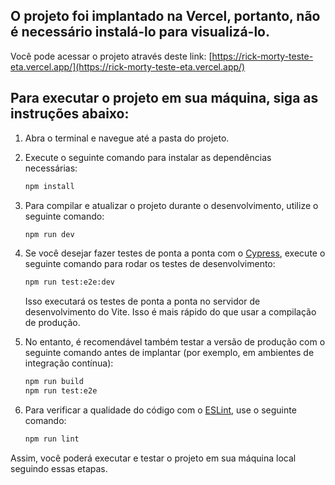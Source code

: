 ## O projeto foi implantado na Vercel, portanto, não é necessário instalá-lo para visualizá-lo.

Você pode acessar o projeto através deste link: [https://rick-morty-teste-eta.vercel.app/](https://rick-morty-teste-eta.vercel.app/)

## Para executar o projeto em sua máquina, siga as instruções abaixo:

1. Abra o terminal e navegue até a pasta do projeto.

2. Execute o seguinte comando para instalar as dependências necessárias:
   
   ```sh
   npm install
   ```

3. Para compilar e atualizar o projeto durante o desenvolvimento, utilize o seguinte comando:
   
   ```sh
   npm run dev
   ```

4. Se você desejar fazer testes de ponta a ponta com o [Cypress](https://www.cypress.io/), execute o seguinte comando para rodar os testes de desenvolvimento:
   
   ```sh
   npm run test:e2e:dev
   ```

   Isso executará os testes de ponta a ponta no servidor de desenvolvimento do Vite. Isso é mais rápido do que usar a compilação de produção.

5. No entanto, é recomendável também testar a versão de produção com o seguinte comando antes de implantar (por exemplo, em ambientes de integração contínua):

   ```sh
   npm run build
   npm run test:e2e
   ```

6. Para verificar a qualidade do código com o [ESLint](https://eslint.org/), use o seguinte comando:
   
   ```sh
   npm run lint
   ```

Assim, você poderá executar e testar o projeto em sua máquina local seguindo essas etapas.
